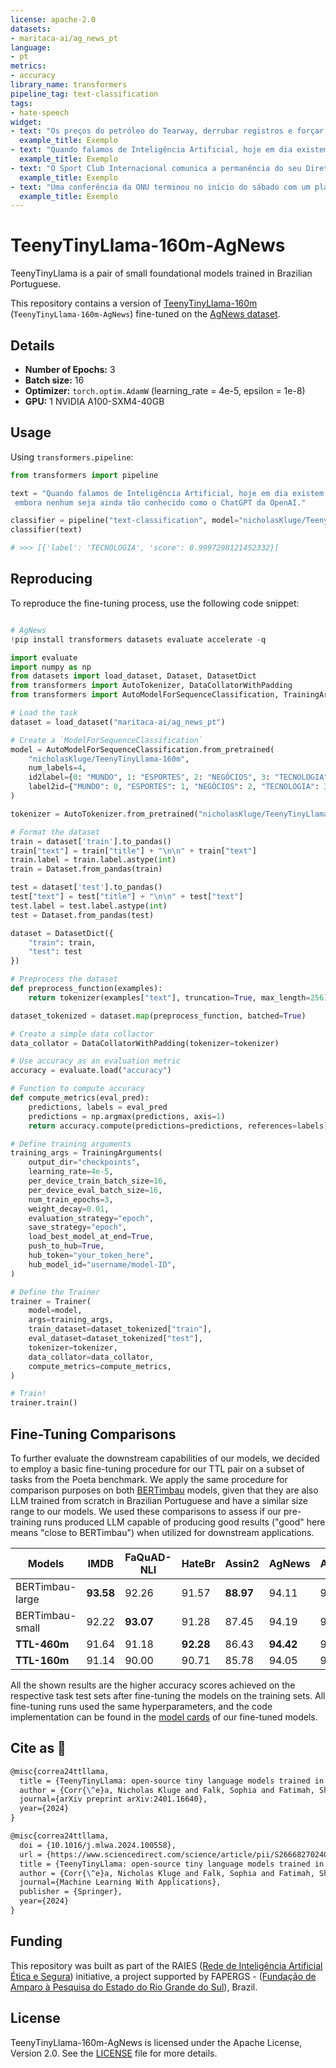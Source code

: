 ```yaml
---
license: apache-2.0
datasets:
- maritaca-ai/ag_news_pt
language:
- pt
metrics:
- accuracy
library_name: transformers
pipeline_tag: text-classification
tags:
- hate-speech
widget:
- text: "Os preços do petróleo do Tearway, derrubar registros e forçar carteiras, apresentam uma nova ameaça econômica apenas três meses antes das eleições presidenciais dos EUA."
  example_title: Exemplo
- text: "Quando falamos de Inteligência Artificial, hoje em dia existem já vários sistemas que começam a ganhar popularidade, embora nenhum seja ainda tão conhecido como o ChatGPT da OpenAI."
  example_title: Exemplo
- text: "O Sport Club Internacional comunica a permanência do seu Diretor Esportivo, Márcio Rodrigues, o Magrão. Com novas atribuições, liderando os setores de trabalho do Departamento de Futebol, e a interligação com as categorias de base, exercendo uma função de gestão e suporte ao trabalho desempenhado pela comissão técnica, grupo de jogadores e staff do Clube."
  example_title: Exemplo
- text: "Uma conferência da ONU terminou no início do sábado com um plano vago para novas negociações informais sobre como diminuir o aquecimento global, mas sem um compromisso dos EUA com negociações multilaterais sobre os próximos passos, incluindo controles de emissões."
  example_title: Exemplo
---
```

# TeenyTinyLlama-160m-AgNews

TeenyTinyLlama is a pair of small foundational models trained in Brazilian Portuguese.

This repository contains a version of [TeenyTinyLlama-160m](https://huggingface.co/nicholasKluge/TeenyTinyLlama-160m) (`TeenyTinyLlama-160m-AgNews`) fine-tuned on the [AgNews dataset](https://huggingface.co/datasets/maritaca-ai/ag_news_pt).

## Details

- **Number of Epochs:** 3
- **Batch size:** 16
- **Optimizer:** `torch.optim.AdamW` (learning_rate = 4e-5, epsilon = 1e-8)
- **GPU:** 1 NVIDIA A100-SXM4-40GB

## Usage

Using `transformers.pipeline`:

```python
from transformers import pipeline

text = "Quando falamos de Inteligência Artificial, hoje em dia existem já vários sistemas que começam a ganhar popularidade,\
 embora nenhum seja ainda tão conhecido como o ChatGPT da OpenAI."

classifier = pipeline("text-classification", model="nicholasKluge/TeenyTinyLlama-160m-AgNews")
classifier(text)

# >>> [{'label': 'TECNOLOGIA', 'score': 0.9997298121452332}] 
```

## Reproducing

To reproduce the fine-tuning process, use the following code snippet:

```python

# AgNews
!pip install transformers datasets evaluate accelerate -q

import evaluate
import numpy as np
from datasets import load_dataset, Dataset, DatasetDict
from transformers import AutoTokenizer, DataCollatorWithPadding
from transformers import AutoModelForSequenceClassification, TrainingArguments, Trainer

# Load the task
dataset = load_dataset("maritaca-ai/ag_news_pt")

# Create a `ModelForSequenceClassification`
model = AutoModelForSequenceClassification.from_pretrained(
    "nicholasKluge/TeenyTinyLlama-160m",
    num_labels=4,
    id2label={0: "MUNDO", 1: "ESPORTES", 2: "NEGÓCIOS", 3: "TECNOLOGIA"},
    label2id={"MUNDO": 0, "ESPORTES": 1, "NEGÓCIOS": 2, "TECNOLOGIA": 3}
)

tokenizer = AutoTokenizer.from_pretrained("nicholasKluge/TeenyTinyLlama-160m")

# Format the dataset
train = dataset['train'].to_pandas()
train["text"] = train["title"] + "\n\n" + train["text"]
train.label = train.label.astype(int)
train = Dataset.from_pandas(train)

test = dataset['test'].to_pandas()
test["text"] = test["title"] + "\n\n" + test["text"]
test.label = test.label.astype(int)
test = Dataset.from_pandas(test)

dataset = DatasetDict({
    "train": train,
    "test": test
})

# Preprocess the dataset
def preprocess_function(examples):
    return tokenizer(examples["text"], truncation=True, max_length=256)

dataset_tokenized = dataset.map(preprocess_function, batched=True)

# Create a simple data collactor
data_collator = DataCollatorWithPadding(tokenizer=tokenizer)

# Use accuracy as an evaluation metric
accuracy = evaluate.load("accuracy")

# Function to compute accuracy
def compute_metrics(eval_pred):
    predictions, labels = eval_pred
    predictions = np.argmax(predictions, axis=1)
    return accuracy.compute(predictions=predictions, references=labels)

# Define training arguments
training_args = TrainingArguments(
    output_dir="checkpoints",
    learning_rate=4e-5,
    per_device_train_batch_size=16,
    per_device_eval_batch_size=16,
    num_train_epochs=3,
    weight_decay=0.01,
    evaluation_strategy="epoch",
    save_strategy="epoch",
    load_best_model_at_end=True,
    push_to_hub=True,
    hub_token="your_token_here",
    hub_model_id="username/model-ID",
)

# Define the Trainer
trainer = Trainer(
    model=model,
    args=training_args,
    train_dataset=dataset_tokenized["train"],
    eval_dataset=dataset_tokenized["test"],
    tokenizer=tokenizer,
    data_collator=data_collator,
    compute_metrics=compute_metrics,
)

# Train!
trainer.train()

```

## Fine-Tuning Comparisons

To further evaluate the downstream capabilities of our models, we decided to employ a basic fine-tuning procedure for our TTL pair on a subset of tasks from the Poeta benchmark. We apply the same procedure for comparison purposes on both [BERTimbau](https://huggingface.co/neuralmind/bert-base-portuguese-cased) models, given that they are also LLM trained from scratch in Brazilian Portuguese and have a similar size range to our models. We used these comparisons to assess if our pre-training runs produced LLM capable of producing good results ("good" here means "close to BERTimbau") when utilized for downstream applications.

| Models          | IMDB      | FaQuAD-NLI | HateBr    | Assin2    | AgNews    | Average |
|-----------------|-----------|------------|-----------|-----------|-----------|---------|
| BERTimbau-large | **93.58** | 92.26      | 91.57     | **88.97** | 94.11     | 92.10   |
| BERTimbau-small | 92.22     | **93.07**  | 91.28     | 87.45     | 94.19     | 91.64   |
| **TTL-460m**    | 91.64     | 91.18      | **92.28** | 86.43     | **94.42** | 91.19   |
| **TTL-160m**    | 91.14     | 90.00      | 90.71     | 85.78     | 94.05     | 90.34   |

All the shown results are the higher accuracy scores achieved on the respective task test sets after fine-tuning the models on the training sets. All fine-tuning runs used the same hyperparameters, and the code implementation can be found in the [model cards](https://huggingface.co/nicholasKluge/TeenyTinyLlama-460m-HateBR) of our fine-tuned models.

## Cite as 🤗

```latex
@misc{correa24ttllama,
  title = {TeenyTinyLlama: open-source tiny language models trained in Brazilian Portuguese},
  author = {Corr{\^e}a, Nicholas Kluge and Falk, Sophia and Fatimah, Shiza and Sen, Aniket and De Oliveira, Nythamar},
  journal={arXiv preprint arXiv:2401.16640},
  year={2024}
}

@misc{correa24ttllama,
  doi = {10.1016/j.mlwa.2024.100558},
  url = {https://www.sciencedirect.com/science/article/pii/S2666827024000343},
  title = {TeenyTinyLlama: open-source tiny language models trained in Brazilian Portuguese},
  author = {Corr{\^e}a, Nicholas Kluge and Falk, Sophia and Fatimah, Shiza and Sen, Aniket and De Oliveira, Nythamar},
  journal={Machine Learning With Applications},
  publisher = {Springer},
  year={2024}
}
```

## Funding

This repository was built as part of the RAIES ([Rede de Inteligência Artificial Ética e Segura](https://www.raies.org/)) initiative, a project supported by FAPERGS - ([Fundação de Amparo à Pesquisa do Estado do Rio Grande do Sul](https://fapergs.rs.gov.br/inicial)), Brazil.

## License

TeenyTinyLlama-160m-AgNews is licensed under the Apache License, Version 2.0. See the [LICENSE](LICENSE) file for more details.
